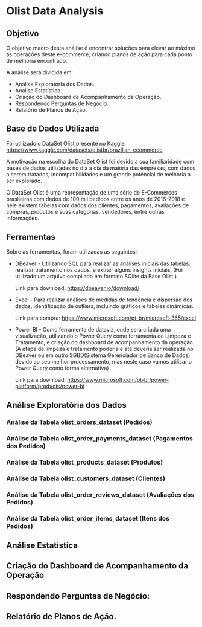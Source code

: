 #  Olist Data Analysis

## Objetivo
O objetivo macro desta análise é encontrar soluções para elevar ao máximo as operações deste e-commerce, criando planos de ação para cada ponto de melhoria encontrado.

A análise será dividida em:
* Análise Exploratória dos Dados.
* Análise Estatística.
* Criação do Dashboard de Acompanhamento da Operação.
* Respondendo Perguntas de Negócio.
* Relatório de Planos de Ação.


## Base de Dados Utilizada
Foi utilizado o DataSet Olist presente no Kaggle:
https://www.kaggle.com/datasets/olistbr/brazilian-ecommerce

A motivação na escolha do DataSet Olist foi devido a sua familiaridade com bases de dados utilizadas no dia a dia da maioria das empresas, com dados a serem tratados, incompatibilidades e um grande potêncial de melhoria a ser explorado. 

O DataSet Olist é uma representação de uma série de E-Commerces brasileiros com dados de 100 mil pedidos entre os anos de 2016-2018 e nele existem tabelas com dados dos clientes, pagamentos, avaliações de compras, produtos e suas categorias, vendedores, entre outras informações.

## Ferramentas
Sobre as ferramentas, foram utilizadas as seguintes:

* DBeaver - Utilizando SQL para realizar as análises iniciais das tabelas, realizar tratamento nos dados, e extrair alguns insights iniciais.
(Foi utilizado um arquivo compilado em formato SQlite da Base Olist.)

    Link para download: https://dbeaver.io/download/

* Excel - Para realizar análises de medidas de tendência e dispersão dos dados, identificação de outliers, incluindo gráficos e tabelas dinâmicas.

    Link para compra: https://www.microsoft.com/pt-br/microsoft-365/excel

* Power BI - Como ferramenta de dataviz, onde será criada uma visualização, utilizando o Power Query como ferramenta de Limpeza e Tratamento, e criação do dashboard de acompanhamento da operação.
(A etapa de limpeza e tratamento poderia e até deveria ser realizada no DBeaver ou em outro SGBD(Sistema Gerenciador de Banco de Dados) devido ao seu melhor processamento, mas neste caso vamos utilizar o Power Query como forma alternativa)

    Link para download: https://www.microsoft.com/pt-br/power-platform/products/power-bi

## Análise Exploratória dos Dados

### Análise da Tabela olist_orders_dataset (Pedidos)



### Análise da Tabela olist_order_payments_dataset (Pagamentos dos Pedidos)



### Análise da Tabela olist_products_dataset (Produtos)



### Análise da Tabela olist_customers_dataset (Clientes)



### Análise da Tabela olist_order_reviews_dataset (Avaliações dos Pedidos)



### Análise da Tabela olist_order_items_dataset (Itens dos Pedidos)


## Análise Estatística


## Criação do Dashboard de Acompanhamento da Operação


## Respondendo Perguntas de Negócio:


## Relatório de Planos de Ação.

